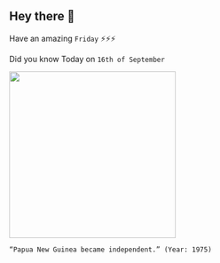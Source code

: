 ## Hey there 👋
Have an amazing `Friday` ⚡⚡⚡

Did you know Today on `16th of September`
 
 [<img src="https://1.bp.blogspot.com/-RtSUi6NzrXk/X1DFA9ZxFbI/AAAAAAAAIk8/06FYjzDFZJAtI03Fe7AS9hVJzcpEIuReQCLcBGAsYHQ/s600/2020-09_png-day_02.png" width="300" />](https://en.wikipedia.org/wiki/Papua_New_Guinea_Independence_Act_1975) 
 ```
“Papua New Guinea became independent.” (Year: 1975)
```

